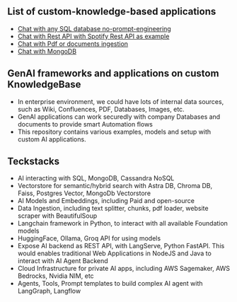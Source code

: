 ## List of custom-knowledge-based applications

-   [Chat with any SQL database no-prompt-engineering](https://gen-ai-8tyoexmjh3w9wlv33qrube.streamlit.app/)
-   [Chat with Rest API with Spotify Rest API as example](./langchain/14-Chat-Rest-API/openapi.ipynb)
-   [Chat with Pdf or documents ingestion](./langchain/8-RAG-PDF-Conversation-History/)
-   [Chat with MongoDB](./langchain/11-Chat-MongoDB/)

## GenAI frameworks and applications on custom KnowledgeBase

-   In enterprise environment, we could have lots of internal data sources, such as Wiki, Confluences, PDF, Databases, Images, etc.
-   GenAI applications can work securedly with company Databases and documents to provide smart Automation flows
-   This repository contains various examples, models and setup with custom AI applications.

## Teckstacks

-   AI interacting with SQL, MongoDB, Cassandra NoSQL
-   Vectorstore for semantic/hybrid search with Astra DB, Chroma DB, Faiss, Postgres Vector, MongoDb Vectorstore
-   AI Models and Embeddings, including Paid and open-source
-   Data Ingestion, including text splitter, chunks, pdf loader, website scraper with BeautifulSoup
-   Langchain framework in Python, to interact with all available Foundation models
-   HuggingFace, Ollama, Groq API for using models
-   Expose AI backend as REST API, with LangServe, Python FastAPI. This would enables traditional Web Applications in NodeJS and Java to interact with AI Agent Backend
-   Cloud Infrastructure for private AI apps, including AWS Sagemaker, AWS Bedrocks, Nvidia NIM, etc
-   Agents, Tools, Prompt templates to build complex AI agent with LangGraph, Langflow
